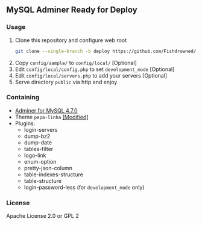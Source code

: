 ## MySQL Adminer Ready for Deploy

### Usage
1. Clone this repository and configure web root
    ```bash
    git clone --single-branch -b deploy https://github.com/Fishdrowned/adminer.git
    ```
1. Copy `config/sample/` to `config/local/` [Optional]
1. Edit `config/local/config.php` to set `development_mode` [Optional]
1. Edit `config/local/servers.php` to add your servers [Optional]
1. Serve directory `public` via http and enjoy

### Containing
* [Adminer for MySQL 4.7.0](https://github.com/vrana/adminer/releases/tag/v4.7.0)
* Theme `pepa-linha` [[Modified]](public/designs/pepa-linha/fix.css)
* Plugins:
    - login-servers
    - dump-bz2
    - dump-date
    - tables-filter
    - logo-link
    - enum-option
    - pretty-json-column
    - table-indexes-structure
    - table-structure
    - login-password-less (for `development_mode` only)

### License
Apache License 2.0 or GPL 2
